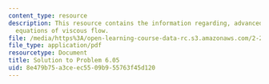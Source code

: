```yaml
---
content_type: resource
description: This resource contains the information regarding, advanced fluid mechanics,
  equations of viscous flow.
file: /media/https%3A/open-learning-course-data-rc.s3.amazonaws.com/2-25-advanced-fluid-mechanics-fall-2013/8e479b75a3ceec5509b955763f45d120_MIT2_25F13_Shapi_6.05-solut.pdf
file_type: application/pdf
resourcetype: Document
title: Solution to Problem 6.05
uid: 8e479b75-a3ce-ec55-09b9-55763f45d120
---
```


